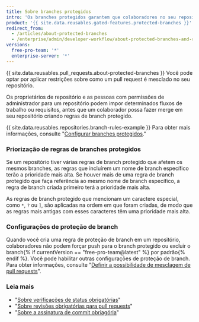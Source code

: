 ```yaml
---
title: Sobre branches protegidos
intro: 'Os branches protegidos garantem que colaboradores no seu repositório não possam fazer alterações irreversíveis nos branches. Habilitar branches protegidos também permite habilitar outros requisitos e verificações opcionais, como verificação de status obrigatória e revisões obrigatórias.'
product: '{{ site.data.reusables.gated-features.protected-branches }}'
redirect_from:
  - /articles/about-protected-branches
  - /enterprise/admin/developer-workflow/about-protected-branches-and-required-status-checks
versions:
  free-pro-team: '*'
  enterprise-server: '*'
---
```


{{ site.data.reusables.pull_requests.about-protected-branches }} Você pode optar por aplicar restrições sobre como um pull request é mesclado no seu repositório.

Os proprietários de repositório e as pessoas com permissões de administrador para um repositório podem impor determinados fluxos de trabalho ou requisitos, antes que um colaborador possa fazer merge em seu repositório criando regras de branch protegido.

{{ site.data.reusables.repositories.branch-rules-example }} Para obter mais informações, consulte "[Configurar branches protegidos](/articles/configuring-protected-branches/)."

### Priorização de regras de branches protegidos

Se um repositório tiver várias regras de branch protegido que afetem os mesmos branches, as regras que incluírem um nome de branch específico terão a prioridade mais alta. Se houver mais de uma regra de branch protegido que faça referência ao mesmo nome de branch específico, a regra de branch criada primeiro terá a prioridade mais alta.

As regras de branch protegido que mencionam um caractere especial, como `*`, `?` ou `]`, são aplicadas na ordem em que foram criadas, de modo que as regras mais antigas com esses caracteres têm uma prioridade mais alta.

### Configurações de proteção de branch

Quando você cria uma regra de proteção de branch em um repositório, colaboradores não podem forçar push para o branch protegido ou excluir o branch{% if currentVersion == "free-pro-team@latest" %} por padrão{% endif %}. Você pode habilitar outras configurações de proteção de branch. Para obter informações, consulte "[Definir a possibilidade de mesclagem de pull requests](/github/administering-a-repository/defining-the-mergeability-of-pull-requests)".

### Leia mais

- "[Sobre verificações de status obrigatórias](/articles/about-required-status-checks)"
- "[Sobre revisões obrigatórias para pull requests](/articles/about-required-reviews-for-pull-requests)"
- "[Sobre a assinatura de commit obriagória](/articles/about-required-commit-signing)"
